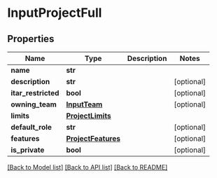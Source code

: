 # InputProjectFull

## Properties
Name | Type | Description | Notes
------------ | ------------- | ------------- | -------------
**name** | **str** |  | 
**description** | **str** |  | [optional] 
**itar_restricted** | **bool** |  | [optional] 
**owning_team** | [**InputTeam**](InputTeam.md) |  | [optional] 
**limits** | [**ProjectLimits**](ProjectLimits.md) |  | 
**default_role** | **str** |  | [optional] 
**features** | [**ProjectFeatures**](ProjectFeatures.md) |  | [optional] 
**is_private** | **bool** |  | [optional] 

[[Back to Model list]](../README.md#documentation-for-models) [[Back to API list]](../README.md#documentation-for-api-endpoints) [[Back to README]](../README.md)


